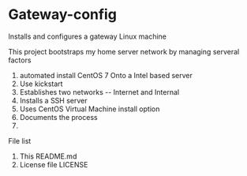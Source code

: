 # Gateway-config
Installs and configures a gateway Linux machine

This project bootstraps my home server network by managing serveral factors

1. automated install CentOS 7 Onto a Intel based server
2. Use kickstart
3. Establishes two networks -- Internet and Internal
4. Installs a SSH server
5. Uses CentOS Virtual Machine install option
6. Documents the process
7. 

File list

1. This README.md
2. License file LICENSE

